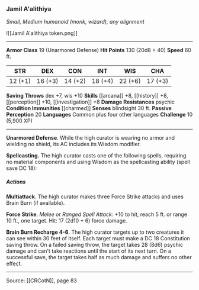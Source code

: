 ### Jamil A'alithiya
_Small, Medium humanoid (monk, wizard), any alignment_

![[Jamil A'alithiya token.png]]


---

**Armor Class** 19 (Unarmored Defense)
**Hit Points** 130 (20d8 + 40)
**Speed** 60 ft.

| STR     | DEX     | CON     | INT     | WIS     | CHA     |
|---------|---------|---------|---------|---------|---------|
| 12 (+1) | 16 (+3) | 14 (+2) | 18 (+4) | 22 (+6) | 17 (+3) |

**Saving Throws** dex +7, wis +10
**Skills** [[arcana]] +8, [[history]] +8, [[perception]] +10, [[investigation]] +8
**Damage Resistances** psychic
**Condition Immunities** [[charmed]]
**Senses** blindsight 30 ft.
**Passive Perception** 20
**Languages** Common plus four other languages
**Challenge** 10 (5,900 XP)

---

**Unarmored Defense**. While the high curator is wearing no armor and wielding no shield, its AC includes its Wisdom modifier.

**Spellcasting.** The high curator casts one of the following spells, requiring no material components and using Wisdom as the spellcasting ability (spell save DC 18):

##### Actions
**Multiattack**. The high curator makes three Force Strike attacks and uses Brain Burn (if available).

**Force Strike**. _Melee or Ranged Spell Attack:_ +10 to hit, reach 5 ft. or range 10 ft., one target. Hit: 17 (2d10 + 6) force damage.

**Brain Burn Recharge 4-6**. The high curator targets up to two creatures it can see within 30 feet of itself. Each target must make a DC 18 Constitution saving throw. On a failed saving throw, the target takes 28 (8d6) psychic damage and can't take reactions until the start of its next turn. On a successful save, the target takes half as much damage and suffers no other effect.


---

Source: [[CRCotN]], page 83